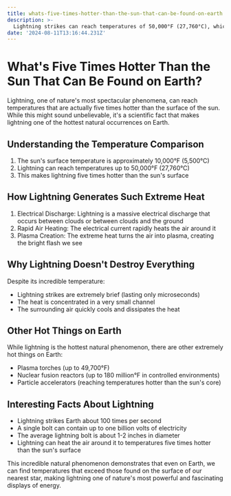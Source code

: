 ```yaml
---
title: whats-five-times-hotter-than-the-sun-that-can-be-found-on-earth
description: >-
  Lightning strikes can reach temperatures of 50,000°F (27,760°C), which is five times hotter than the sun's surface temperature of 10,000°F
date: '2024-08-11T13:16:44.231Z'
---
```

# What's Five Times Hotter Than the Sun That Can Be Found on Earth?

Lightning, one of nature's most spectacular phenomena, can reach temperatures that are actually five times hotter than the surface of the sun. While this might sound unbelievable, it's a scientific fact that makes lightning one of the hottest natural occurrences on Earth.

## Understanding the Temperature Comparison

1. The sun's surface temperature is approximately 10,000°F (5,500°C)
2. Lightning can reach temperatures up to 50,000°F (27,760°C)
3. This makes lightning five times hotter than the sun's surface

## How Lightning Generates Such Extreme Heat

1. Electrical Discharge: Lightning is a massive electrical discharge that occurs between clouds or between clouds and the ground
2. Rapid Air Heating: The electrical current rapidly heats the air around it
3. Plasma Creation: The extreme heat turns the air into plasma, creating the bright flash we see

## Why Lightning Doesn't Destroy Everything

Despite its incredible temperature:
- Lightning strikes are extremely brief (lasting only microseconds)
- The heat is concentrated in a very small channel
- The surrounding air quickly cools and dissipates the heat

## Other Hot Things on Earth

While lightning is the hottest natural phenomenon, there are other extremely hot things on Earth:
- Plasma torches (up to 49,700°F)
- Nuclear fusion reactors (up to 180 million°F in controlled environments)
- Particle accelerators (reaching temperatures hotter than the sun's core)

## Interesting Facts About Lightning

- Lightning strikes Earth about 100 times per second
- A single bolt can contain up to one billion volts of electricity
- The average lightning bolt is about 1-2 inches in diameter
- Lightning can heat the air around it to temperatures five times hotter than the sun's surface

This incredible natural phenomenon demonstrates that even on Earth, we can find temperatures that exceed those found on the surface of our nearest star, making lightning one of nature's most powerful and fascinating displays of energy.
